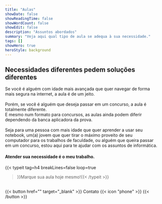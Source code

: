 ```yaml
---
title: "Aulas"
showDate: false
showReadingTime: false
showWordCount: false
showEdit: false
description: "Assuntos abordados"
summary: "Veja aqui qual tipo de aula se adequa à sua necessidade."
tags: []
showHero: true
heroStyle: background
---
```

## Necessidades diferentes pedem soluções diferentes
Se você é alguém com idade mais avançada que quer navegar de forma mais segura na internet, a aula é de um jeito.
</br>
</br>
Porém, se você é alguém que deseja passar em um concurso, a aula é totalmente diferente.
</br>
E mesmo num formato para concursos, as aulas ainda podem diferir dependendo da banca aplicadora da prova.
</br>
</br>
Seja para uma pessoa com mais idade que quer aprender a usar seu notebook,
um(a) jovem que quer tirar o máximo proveito de seu computador para os trabalhos de faculdade,
ou alguém que queira passar em um concurso, estou aqui para te ajudar com os assuntos de informática.

#### Atender sua necessidade é o meu trabalho.

{{< typeit 
  tag=h4
  breakLines=false
  loop=true
>}}Marque sua aula hoje mesmo!{{< /typeit >}}
</br>
{{< button href="" target="_blank" >}}
Contato {{< icon "phone" >}}
{{< /button >}}


